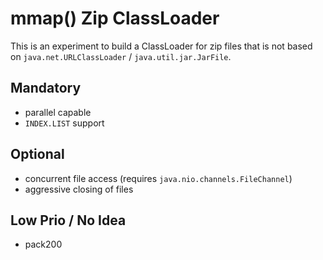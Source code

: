 mmap() Zip ClassLoader
======================

This is an experiment to build a ClassLoader for zip files that is not based on `java.net.URLClassLoader` / `java.util.jar.JarFile`.

Mandatory
---------
* parallel capable
* `INDEX.LIST` support

Optional
--------
* concurrent file access (requires `java.nio.channels.FileChannel`)
* aggressive closing of files

Low Prio / No Idea
------------------
* pack200


